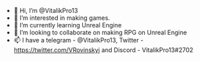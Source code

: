 - 👋 Hi, I’m @VitalikPro13
- 👀 I’m interested in making games.
- 🌱 I’m currently learning Unreal Engine
- 💞️ I’m looking to collaborate on making RPG on Unreal Engine
- 📫 I have a telegram - @VitalikPro13, Twitter - https://twitter.com/VRovinskyi and Discord - VitalikPro13#2702

<!---
VitalikPro13/VitalikPro13 is a ✨ special ✨ repository because its `README.md` (this file) appears on your GitHub profile.
You can click the Preview link to take a look at your changes.
--->

